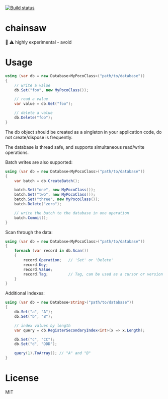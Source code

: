 [![Build status](https://ci.appveyor.com/api/projects/status/0re5ptmhiv3f4sy1?svg=true)](https://ci.appveyor.com/project/richorama/chainsaw)

# chainsaw
:evergreen_tree: :warning: highly experimental - avoid

# Usage

```c#
using (var db = new Database<MyPocoClass>("path/to/database"))
{
    // write a value
    db.Set("foo", new MyPocoClass());

    // read a value
    var value = db.Get("foo");

    // delete a value
    db.Delete("foo");
}
```
The db object should be created as a singleton in your application code, do not create/dispose is frequently.

The database is thread safe, and supports simultaneous read/write operations.

Batch writes are also supported:

```c#
using (var db = new Database<MyPocoClass>("path/to/database"))
{
    var batch = db.CreateBatch();

    batch.Set("one", new MyPocoClass());
    batch.Set("two", new MyPocoClass());
    batch.Set("three", new MyPocoClass());
    batch.Delete("zero");

    // write the batch to the database in one operation
    batch.Commit();
}

```

Scan through the data:

```c#
using (var db = new Database<MyPocoClass>("path/to/database"))
{
    foreach (var record in db.Scan())
    {
        record.Operation;   // 'Set' or 'Delete'
        record.Key;         
        record.Value;
        record.Tag;         // Tag, can be used as a cursor or version
    }
}
```

Additional Indexes:

```c#
using (var db = new Database<string>("path/to/database"))
{
    db.Set("a", "A");
    db.Set("b", "B");

    // index values by length
    var query = db.RegisterSecondaryIndex<int>(x => x.Length);

    db.Set("c", "CC");
    db.Set("d", "DDD");

    query(1).ToArray(); // "A" and "B"
}
```

# License

MIT
